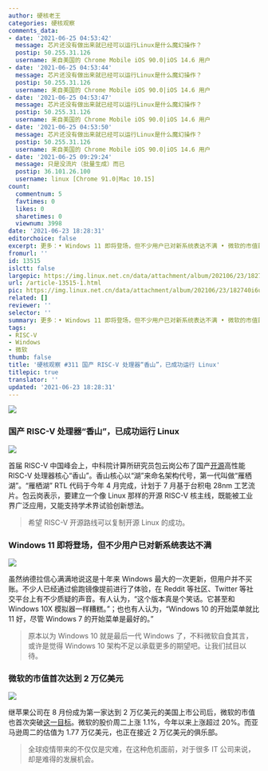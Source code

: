 ```yaml
---
author: 硬核老王
categories: 硬核观察
comments_data:
- date: '2021-06-25 04:53:42'
  message: 芯片还没有做出来就已经可以运行Linux是什么魔幻操作？
  postip: 50.255.31.126
  username: 来自美国的 Chrome Mobile iOS 90.0|iOS 14.6 用户
- date: '2021-06-25 04:53:44'
  message: 芯片还没有做出来就已经可以运行Linux是什么魔幻操作？
  postip: 50.255.31.126
  username: 来自美国的 Chrome Mobile iOS 90.0|iOS 14.6 用户
- date: '2021-06-25 04:53:47'
  message: 芯片还没有做出来就已经可以运行Linux是什么魔幻操作？
  postip: 50.255.31.126
  username: 来自美国的 Chrome Mobile iOS 90.0|iOS 14.6 用户
- date: '2021-06-25 04:53:50'
  message: 芯片还没有做出来就已经可以运行Linux是什么魔幻操作？
  postip: 50.255.31.126
  username: 来自美国的 Chrome Mobile iOS 90.0|iOS 14.6 用户
- date: '2021-06-25 09:29:24'
  message: 只是没流片（批量生成）而已
  postip: 36.101.26.100
  username: linux [Chrome 91.0|Mac 10.15]
count:
  commentnum: 5
  favtimes: 0
  likes: 0
  sharetimes: 0
  viewnum: 3998
date: '2021-06-23 18:28:31'
editorchoice: false
excerpt: 更多：• Windows 11 即将登场，但不少用户已对新系统表达不满 • 微软的市值首次达到 2 万亿美元
fromurl: ''
id: 13515
islctt: false
largepic: https://img.linux.net.cn/data/attachment/album/202106/23/182740i6uyq62r6hwh246r.jpg
url: /article-13515-1.html
pic: https://img.linux.net.cn/data/attachment/album/202106/23/182740i6uyq62r6hwh246r.jpg.thumb.jpg
related: []
reviewer: ''
selector: ''
summary: 更多：• Windows 11 即将登场，但不少用户已对新系统表达不满 • 微软的市值首次达到 2 万亿美元
tags:
- RISC-V
- Windows
- 微软
thumb: false
title: '硬核观察 #311 国产 RISC-V 处理器“香山”，已成功运行 Linux'
titlepic: true
translator: ''
updated: '2021-06-23 18:28:31'
---
```


![](https://img.linux.net.cn/data/attachment/album/202106/23/182740i6uyq62r6hwh246r.jpg)


### 国产 RISC-V 处理器“香山”，已成功运行 Linux


![](https://img.linux.net.cn/data/attachment/album/202106/23/182740lo1w6dd6e1dewdej.jpg)


首届 RISC-V 中国峰会上，中科院计算所研究员包云岗公布了国产[开源](https://github.com/OpenXiangShan/XiangShan)高性能 RISC-V 处理器核心“香山”。香山核心以“湖”来命名架构代号，第一代叫做“雁栖湖”。“雁栖湖” RTL 代码于今年 4 月完成，计划于 7 月基于台积电 28nm 工艺流片。包云岗表示，要建立一个像 Linux 那样的开源 RISC-V 核主线，既能被工业界广泛应用，又能支持学术界试验创新想法。



> 
> 希望 RISC-V 开源路线可以复制开源 Linux 的成功。
> 
> 
> 


### Windows 11 即将登场，但不少用户已对新系统表达不满


![](https://img.linux.net.cn/data/attachment/album/202106/23/182751zfextppumxwp32lw.jpg)


虽然纳德拉信心满满地说这是十年来 Windows 最大的一次更新，但用户并不买账。不少人已经通过偷跑镜像提前进行了体验，在 Reddit 等社区、Twitter 等社交平台上有不少质疑的声音。有人认为，“这个版本真是个笑话。它甚至和 Windows 10X 模拟器一样糟糕。”；也也有人认为，“Windows 10 的开始菜单就比 11 好，尽管 Windows 7 的开始菜单是最好的。”



> 
> 原本以为 Windows 10 就是最后一代 Windows 了，不料微软自食其言，或许是觉得 Windows 10 架构不足以承载更多的期望吧。让我们拭目以待。
> 
> 
> 


### 微软的市值首次达到 2 万亿美元


![](https://img.linux.net.cn/data/attachment/album/202106/23/182803n9xi0jpm0su97kx2.jpg)


继苹果公司在 8 月份成为第一家达到 2 万亿美元的美国上市公司后，微软的市值也首次突破[这一目标](https://www.geekwire.com/2021/microsoft-hits-2-trillion-market-cap-first-time-ever/)。微软的股价周二上涨 1.1%，今年以来上涨超过 20%。而亚马逊周二的估值为 1.77 万亿美元，也正在接近 2 万亿美元的俱乐部。



> 
> 全球疫情带来的不仅仅是灾难，在这种危机面前，对于很多 IT 公司来说，却是难得的发展机会。
> 
> 
>